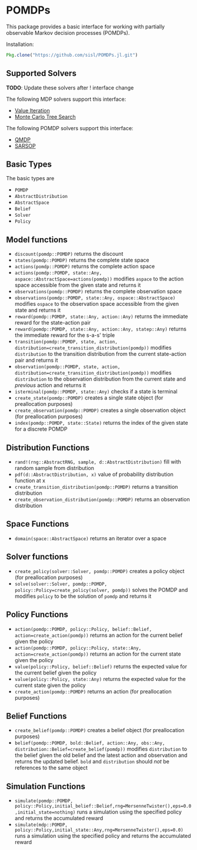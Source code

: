 # POMDPs

This package provides a basic interface for working with partially observable Markov decision processes (POMDPs).

Installation:
```julia
Pkg.clone("https://github.com/sisl/POMDPs.jl.git")
```

## Supported Solvers

**TODO**: Update these solvers after ! interface change

The following MDP solvers support this interface:
* [Value Iteration](https://github.com/sisl/DiscreteValueIteration.jl)
* [Monte Carlo Tree Search](https://github.com/sisl/MCTS.jl)

The following POMDP solvers support this interface:
* [QMDP](https://github.com/sisl/QMDP.jl)
* [SARSOP](https://github.com/sisl/SARSOP.jl)

## Basic Types

The basic types are

- `POMDP`
- `AbstractDistribution`
- `AbstractSpace`
- `Belief`
- `Solver`
- `Policy`

## Model functions

- `discount(pomdp::POMDP)` returns the discount
- `states(pomdp::POMDP)` returns the complete state space 
- `actions(pomdp::POMDP)` returns the complete action space
- `actions(pomdp::POMDP, state::Any, aspace::AbstractSpace=actions(pomdp))` modifies `aspace` to the action space accessible from the given state and returns it
- `observations(pomdp::POMDP)` returns the complete observation space
- `observations(pomdp::POMDP, state::Any, ospace::AbstractSpace)` modifies `ospace` to the observation space accessible from the given state and returns it
- `reward(pomdp::POMDP, state::Any, action::Any)` returns the immediate reward for the state-action pair
- `reward(pomdp::POMDP, state::Any, action::Any, statep::Any)` returns the immediate reward for the s-a-s' triple
- `transition(pomdp::POMDP, state, action, distribution=create_transition_distribution(pomdp))` modifies `distribution` to the transition distribution from the current state-action pair and returns it
- `observation(pomdp::POMDP, state, action, distribution=create_transition_distribution(pomdp))` modifies `distribution` to the observation distribution from the current state and *previous* action and returns it
- `isterminal(pomdp::POMDP, state::Any)` checks if a state is terminal
- `create_state(pomdp::POMDP)` creates a single state object (for preallocation purposes)
- `create_observation(pomdp::POMDP)` creates a single observation object (for preallocation purposes)
- `index(pomdp::POMDP, state::State)` returns the index of the given state for a discrete POMDP 


## Distribution Functions

- `rand!(rng::AbstractRNG, sample, d::AbstractDistribution)` fill with random sample from distribution
- `pdf(d::AbstractDistribution, x)` value of probability distribution function at x
- `create_transition_distribution(pomdp::POMDP)` returns a transition distribution
- `create_observation_distribution(pomdp::POMDP)` returns an observation distribution


## Space Functions
- `domain(space::AbstractSpace)` returns an iterator over a space


## Solver functions

- `create_policy(solver::Solver, pomdp::POMDP)` creates a policy object (for preallocation purposes)
- `solve(solver::Solver, pomdp::POMDP, policy::Policy=create_policy(solver, pomdp))` solves the POMDP and modifies `policy` to be the solution of `pomdp` and returns it


## Policy Functions
- `action(pomdp::POMDP, policy::Policy, belief::Belief, action=create_action(pomdp))` returns an action for the current belief given the policy
- `action(pomdp::POMDP, policy::Policy, state::Any, action=create_action(pomdp))` returns an action for the current state given the policy
- `value(policy::Policy, belief::Belief)` returns the expected value for the current belief given the policy
- `value(policy::Policy, state::Any)` returns the expected value for the current state given the policy
- `create_action(pomdp::POMDP)` returns an action (for preallocation purposes)


## Belief Functions
- `create_belief(pomdp::POMDP)` creates a belief object (for preallocation purposes)
- `belief(pomdp::POMDP, bold::Belief, action::Any, obs::Any, distribution::Belief=create_belief(pomdp))` modifies `distribution` to the belief given the old belief and the latest action and observation and returns the updated belief. `bold` and `distribution` should *not* be references to the same object

## Simulation Functions
- `simulate(pomdp::POMDP, policy::Policy,initial_belief::Belief,rng=MersenneTwister(),eps=0.0,initial_state=nothing)` 
runs a simulation using the specified policy and returns the accumulated reward
- `simulate(mdp::POMDP, policy::Policy,initial_state::Any,rng=MersenneTwister(),eps=0.0)` runs a simulation using the
specified policy and returns the accumulated reward



